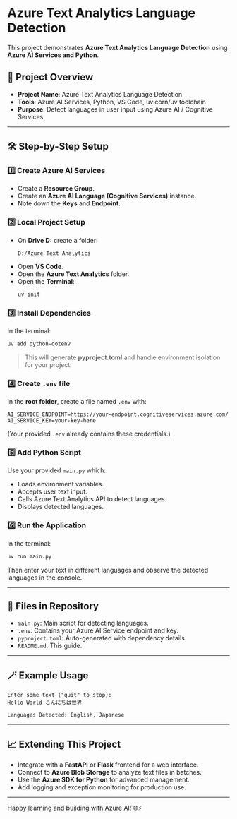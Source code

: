 # Azure Text Analytics Language Detection

This project demonstrates **Azure Text Analytics Language Detection** using **Azure AI Services and Python**.

## 🚀 Project Overview
- **Project Name**: Azure Text Analytics Language Detection
- **Tools**: Azure AI Services, Python, VS Code, uvicorn/uv toolchain
- **Purpose**: Detect languages in user input using Azure AI / Cognitive Services.

---

## 🛠️ Step-by-Step Setup

### 1️⃣ Create Azure AI Services
- Create a **Resource Group**.
- Create an **Azure AI Language (Cognitive Services)** instance.
- Note down the **Keys** and **Endpoint**.

### 2️⃣ Local Project Setup
- On **Drive D:** create a folder:
  ```
  D:/Azure Text Analytics
  ```
- Open **VS Code**.
- Open the **Azure Text Analytics** folder.
- Open the **Terminal**:
  ```bash
  uv init
  ```

### 3️⃣ Install Dependencies
In the terminal:
```bash
uv add python-dotenv
```

> This will generate **pyproject.toml** and handle environment isolation for your project.

### 4️⃣ Create `.env` file
In the **root folder**, create a file named `.env` with:
```
AI_SERVICE_ENDPOINT=https://your-endpoint.cognitiveservices.azure.com/
AI_SERVICE_KEY=your-key-here
```

(Your provided `.env` already contains these credentials.)

### 5️⃣ Add Python Script
Use your provided `main.py` which:
- Loads environment variables.
- Accepts user text input.
- Calls Azure Text Analytics API to detect languages.
- Displays detected languages.

### 6️⃣ Run the Application
In the terminal:
```bash
uv run main.py
```

Then enter your text in different languages and observe the detected languages in the console.

---

## 📂 Files in Repository
- `main.py`: Main script for detecting languages.
- `.env`: Contains your Azure AI Service endpoint and key.
- `pyproject.toml`: Auto-generated with dependency details.
- `README.md`: This guide.

---

## 🪄 Example Usage
```
Enter some text ("quit" to stop):
Hello World こんにちは世界

Languages Detected: English, Japanese
```

---

## 📈 Extending This Project
- Integrate with a **FastAPI** or **Flask** frontend for a web interface.
- Connect to **Azure Blob Storage** to analyze text files in batches.
- Use the **Azure SDK for Python** for advanced management.
- Add logging and exception monitoring for production use.
---

Happy learning and building with Azure AI! 🌐⚡
